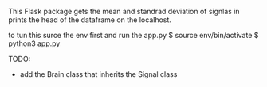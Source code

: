 This Flask package gets the mean and standrad deviation of signlas in prints the head of the dataframe on the localhost.
 
 to tun this surce the env first and run the app.py
 $ source env/bin/activate
 $ python3 app.py


 TODO:
- add the Brain class that inherits the Signal class 